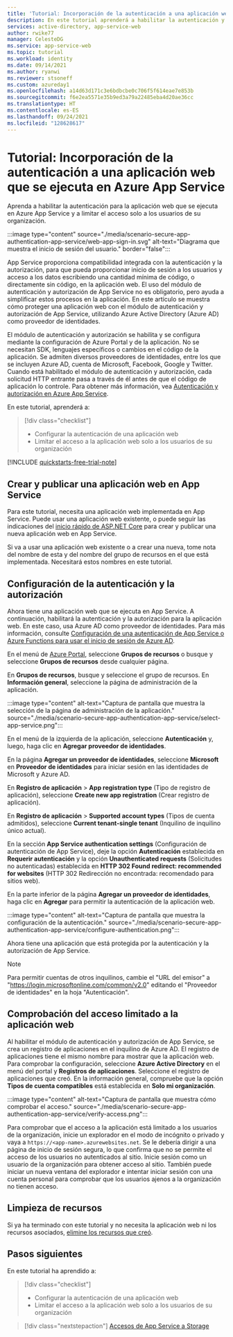 ```yaml
---
title: 'Tutorial: Incorporación de la autenticación a una aplicación web en Azure App Service | Azure'
description: En este tutorial aprenderá a habilitar la autenticación y la autorización para una aplicación web que se ejecuta en Azure App Service. También limitará el acceso a la aplicación web solo a los usuarios de su organización.
services: active-directory, app-service-web
author: rwike77
manager: CelesteDG
ms.service: app-service-web
ms.topic: tutorial
ms.workload: identity
ms.date: 09/14/2021
ms.author: ryanwi
ms.reviewer: stsoneff
ms.custom: azureday1
ms.openlocfilehash: a14d63d171c3e6bdbcbe0c706f5f614eae7e853b
ms.sourcegitcommit: f6e2ea5571e35b9ed3a79a22485eba4d20ae36cc
ms.translationtype: HT
ms.contentlocale: es-ES
ms.lasthandoff: 09/24/2021
ms.locfileid: "128628617"
---
```

# <a name="tutorial-add-authentication-to-your-web-app-running-on-azure-app-service"></a>Tutorial: Incorporación de la autenticación a una aplicación web que se ejecuta en Azure App Service

Aprenda a habilitar la autenticación para la aplicación web que se ejecuta en Azure App Service y a limitar el acceso solo a los usuarios de su organización.

:::image type="content" source="./media/scenario-secure-app-authentication-app-service/web-app-sign-in.svg" alt-text="Diagrama que muestra el inicio de sesión del usuario." border="false":::

App Service proporciona compatibilidad integrada con la autenticación y la autorización, para que pueda proporcionar inicio de sesión a los usuarios y acceso a los datos escribiendo una cantidad mínima de código, o directamente sin código, en la aplicación web. El uso del módulo de autenticación y autorización de App Service no es obligatorio, pero ayuda a simplificar estos procesos en la aplicación. En este artículo se muestra cómo proteger una aplicación web con el módulo de autenticación y autorización de App Service, utilizando Azure Active Directory (Azure AD) como proveedor de identidades.

El módulo de autenticación y autorización se habilita y se configura mediante la configuración de Azure Portal y de la aplicación. No se necesitan SDK, lenguajes específicos o cambios en el código de la aplicación. Se admiten diversos proveedores de identidades, entre los que se incluyen Azure AD, cuenta de Microsoft, Facebook, Google y Twitter. Cuando está habilitado el módulo de autenticación y autorización, cada solicitud HTTP entrante pasa a través de él antes de que el código de aplicación lo controle. Para obtener más información, vea [Autenticación y autorización en Azure App Service](overview-authentication-authorization.md).

En este tutorial, aprenderá a:

> [!div class="checklist"]
>
> * Configurar la autenticación de una aplicación web
> * Limitar el acceso a la aplicación web solo a los usuarios de su organización

[!INCLUDE [quickstarts-free-trial-note](../../includes/quickstarts-free-trial-note.md)]

## <a name="create-and-publish-a-web-app-on-app-service"></a>Crear y publicar una aplicación web en App Service

Para este tutorial, necesita una aplicación web implementada en App Service. Puede usar una aplicación web existente, o puede seguir las indicaciones del [inicio rápido de ASP.NET Core](quickstart-dotnetcore.md) para crear y publicar una nueva aplicación web en App Service.

Si va a usar una aplicación web existente o a crear una nueva, tome nota del nombre de esta y del nombre del grupo de recursos en el que está implementada. Necesitará estos nombres en este tutorial. 

## <a name="configure-authentication-and-authorization"></a>Configuración de la autenticación y la autorización

Ahora tiene una aplicación web que se ejecuta en App Service. A continuación, habilitará la autenticación y la autorización para la aplicación web. En este caso, usa Azure AD como proveedor de identidades. Para más información, consulte [Configuración de una autenticación de App Service o Azure Functions para usar el inicio de sesión de Azure AD](configure-authentication-provider-aad.md).

En el menú de [Azure Portal](https://portal.azure.com), seleccione **Grupos de recursos** o busque y seleccione **Grupos de recursos** desde cualquier página.

En **Grupos de recursos**, busque y seleccione el grupo de recursos. En **Información general**, seleccione la página de administración de la aplicación.

:::image type="content" alt-text="Captura de pantalla que muestra la selección de la página de administración de la aplicación." source="./media/scenario-secure-app-authentication-app-service/select-app-service.png":::

En el menú de la izquierda de la aplicación, seleccione **Autenticación** y, luego, haga clic en **Agregar proveedor de identidades**.

En la página **Agregar un proveedor de identidades**, seleccione **Microsoft** en **Proveedor de identidades** para iniciar sesión en las identidades de Microsoft y Azure AD.

En **Registro de aplicación** > **App registration type** (Tipo de registro de aplicación), seleccione **Create new app registration** (Crear registro de aplicación).

En **Registro de aplicación** > **Supported account types** (Tipos de cuenta admitidos), seleccione **Current tenant-single tenant** (Inquilino de inquilino único actual).

En la sección **App Service authentication settings** (Configuración de autenticación de App Service), deje la opción **Autenticación** establecida en **Requerir autenticación** y la opción **Unauthenticated requests** (Solicitudes no autenticadas) establecida en **HTTP 302 Found redirect: recommended for websites** (HTTP 302 Redirección no encontrada: recomendado para sitios web).

En la parte inferior de la página **Agregar un proveedor de identidades**, haga clic en **Agregar** para permitir la autenticación de la aplicación web.

:::image type="content" alt-text="Captura de pantalla que muestra la configuración de la autenticación." source="./media/scenario-secure-app-authentication-app-service/configure-authentication.png":::

Ahora tiene una aplicación que está protegida por la autenticación y la autorización de App Service.

> [!NOTE]
> Para permitir cuentas de otros inquilinos, cambie el "URL del emisor" a "https://login.microsoftonline.com/common/v2.0" editando el "Proveedor de identidades" en la hoja "Autenticación".
>

## <a name="verify-limited-access-to-the-web-app"></a>Comprobación del acceso limitado a la aplicación web

Al habilitar el módulo de autenticación y autorización de App Service, se crea un registro de aplicaciones en el inquilino de Azure AD. El registro de aplicaciones tiene el mismo nombre para mostrar que la aplicación web. Para comprobar la configuración, seleccione **Azure Active Directory** en el menú del portal y **Registros de aplicaciones**. Seleccione el registro de aplicaciones que creó. En la información general, compruebe que la opción **Tipos de cuenta compatibles** está establecida en **Solo mi organización**.

:::image type="content" alt-text="Captura de pantalla que muestra cómo comprobar el acceso." source="./media/scenario-secure-app-authentication-app-service/verify-access.png":::

Para comprobar que el acceso a la aplicación está limitado a los usuarios de la organización, inicie un explorador en el modo de incógnito o privado y vaya a `https://<app-name>.azurewebsites.net`. Se le debería dirigir a una página de inicio de sesión segura, lo que confirma que no se permite el acceso de los usuarios no autenticados al sitio. Inicie sesión como un usuario de la organización para obtener acceso al sitio. También puede iniciar un nueva ventana del explorador e intentar iniciar sesión con una cuenta personal para comprobar que los usuarios ajenos a la organización no tienen acceso.

## <a name="clean-up-resources"></a>Limpieza de recursos

Si ya ha terminado con este tutorial y no necesita la aplicación web ni los recursos asociados, [elimine los recursos que creó](scenario-secure-app-clean-up-resources.md).

## <a name="next-steps"></a>Pasos siguientes

En este tutorial ha aprendido a:

> [!div class="checklist"]
>
> * Configurar la autenticación de una aplicación web
> * Limitar el acceso a la aplicación web solo a los usuarios de su organización

> [!div class="nextstepaction"]
> [Accesos de App Service a Storage](scenario-secure-app-access-storage.md)
